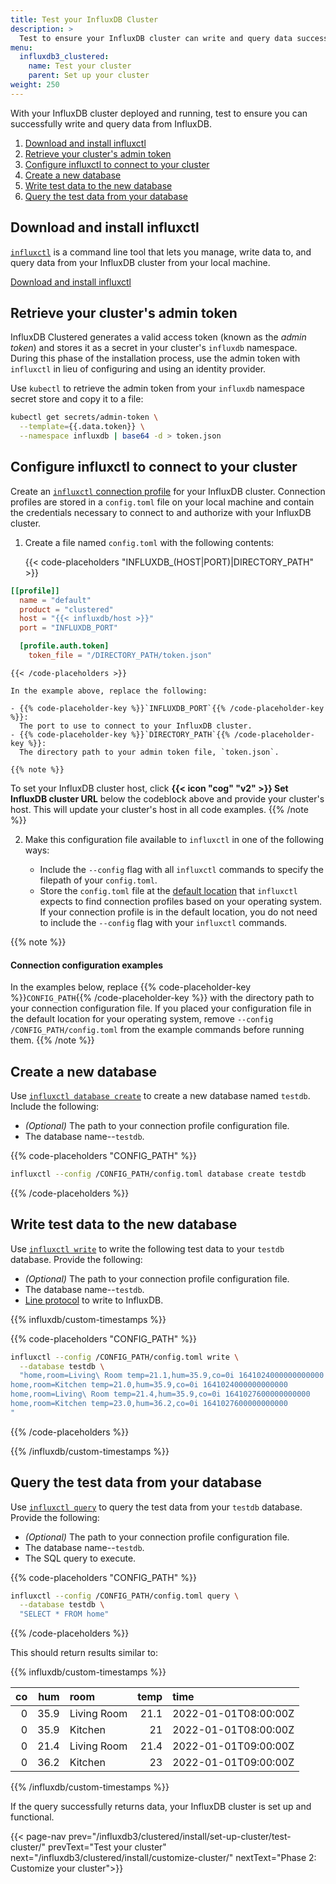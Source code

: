 ```yaml
---
title: Test your InfluxDB Cluster
description: >
  Test to ensure your InfluxDB cluster can write and query data successfully.
menu:
  influxdb3_clustered:
    name: Test your cluster
    parent: Set up your cluster
weight: 250
---
```


With your InfluxDB cluster deployed and running, test to ensure you can
successfully write and query data from InfluxDB.

1. [Download and install influxctl](#download-and-install-influxctl)
1. [Retrieve your cluster's admin token](#retrieve-your-clusters-admin-token)
1. [Configure influxctl to connect to your cluster](#configure-influxctl-to-connect-to-your-cluster)
1. [Create a new database](#create-a-new-database)
1. [Write test data to the new database](#write-test-data-to-the-new-database)
1. [Query the test data from your database](#query-the-test-data-from-your-database)

## Download and install influxctl

[`influxctl`](/influxdb3/clustered/reference/cli/influxctl/) is a command line tool
that lets you manage, write data to, and query data from your InfluxDB cluster
from your local machine.

<a href="/influxdb3/clustered/reference/cli/influxctl/#download-and-install-influxctl" class="btn" target="_blank">Download and install influxctl</a>

## Retrieve your cluster's admin token

InfluxDB Clustered generates a valid access token (known as the _admin token_)
and stores it as a secret in your cluster's `influxdb` namespace.
During this phase of the installation process, use the admin token with
`influxctl` in lieu of configuring and using an identity provider.

Use `kubectl` to retrieve the admin token from your `influxdb` namespace secret
store and copy it to a file:

```sh
kubectl get secrets/admin-token \
  --template={{.data.token}} \
  --namespace influxdb | base64 -d > token.json
```

## Configure influxctl to connect to your cluster

Create an [`influxctl` connection profile](/influxdb3/clustered/reference/cli/influxctl/#configure-connection-profiles)
for your InfluxDB cluster. Connection profiles are stored in a `config.toml`
file on your local machine and contain the credentials necessary to connect to
and authorize with your InfluxDB cluster.

1.  Create a file named `config.toml` with the following contents:

    {{< code-placeholders "INFLUXDB_(HOST|PORT)|DIRECTORY_PATH" >}}
```toml
[[profile]]
  name = "default"
  product = "clustered"
  host = "{{< influxdb/host >}}"
  port = "INFLUXDB_PORT"

  [profile.auth.token]
    token_file = "/DIRECTORY_PATH/token.json"
```
    {{< /code-placeholders >}}

    In the example above, replace the following:

    - {{% code-placeholder-key %}}`INFLUXDB_PORT`{{% /code-placeholder-key %}}:
      The port to use to connect to your InfluxDB cluster.
    - {{% code-placeholder-key %}}`DIRECTORY_PATH`{{% /code-placeholder-key %}}:
      The directory path to your admin token file, `token.json`.

    {{% note %}}
To set your InfluxDB cluster host, click
**{{< icon "cog" "v2" >}} Set InfluxDB cluster URL** below the codeblock above
and provide your cluster's host. This will update your cluster's host in all
code examples.
    {{% /note %}}

2.  Make this configuration file available to `influxctl` in one of the following
    ways:

    - Include the `--config` flag with all `influxctl` commands to specify the
      filepath of your `config.toml`.
    - Store the `config.toml` file at the
      [default location](/influxdb3/clustered/reference/cli/influxctl/#default-connection-profile-store-location) 
      that `influxctl` expects to find connection profiles based on your
      operating system. If your connection profile is in the default location,
      you do not need to include the `--config` flag with your `influxctl` commands.

{{% note %}}
#### Connection configuration examples 

In the examples below, replace {{% code-placeholder-key %}}`CONFIG_PATH`{{% /code-placeholder-key %}}
with the directory path to your connection configuration file. If you placed
your configuration file in the default location for your operating system, remove
`--config /CONFIG_PATH/config.toml` from the example commands before running them.
{{% /note %}}

## Create a new database

Use [`influxctl database create`](/influxdb3/clustered/reference/cli/influxctl/database/create/)
to create a new database named `testdb`. Include the following:

- _(Optional)_ The path to your connection profile configuration file.
- The database name--`testdb`.

{{% code-placeholders "CONFIG_PATH" %}}
```sh
influxctl --config /CONFIG_PATH/config.toml database create testdb
```
{{% /code-placeholders %}}

## Write test data to the new database

Use [`influxctl write`](/influxdb3/clustered/reference/cli/influxctl/write/) to
write the following test data to your `testdb` database. Provide the following:

- _(Optional)_ The path to your connection profile configuration file.
- The database name--`testdb`.
- [Line protocol](/influxdb3/clustered/reference/syntax/line-protocol/) to write
  to InfluxDB.

{{% influxdb/custom-timestamps %}}

{{% code-placeholders "CONFIG_PATH" %}}
```bash
influxctl --config /CONFIG_PATH/config.toml write \
  --database testdb \
  "home,room=Living\ Room temp=21.1,hum=35.9,co=0i 1641024000000000000
home,room=Kitchen temp=21.0,hum=35.9,co=0i 1641024000000000000
home,room=Living\ Room temp=21.4,hum=35.9,co=0i 1641027600000000000
home,room=Kitchen temp=23.0,hum=36.2,co=0i 1641027600000000000
"
```
{{% /code-placeholders %}}

{{% /influxdb/custom-timestamps %}}

## Query the test data from your database

Use [`influxctl query`](/influxdb3/clustered/reference/cli/influxctl/query/) to
query the test data from your `testdb` database. Provide the following:

- _(Optional)_ The path to your connection profile configuration file.
- The database name--`testdb`.
- The SQL query to execute.

{{% code-placeholders "CONFIG_PATH" %}}
```bash
influxctl --config /CONFIG_PATH/config.toml query \
  --database testdb \
  "SELECT * FROM home"
```
{{% /code-placeholders %}}


This should return results similar to:

{{% influxdb/custom-timestamps %}}

|  co |  hum | room        | temp | time                 |
| --: | ---: | :---------- | ---: | :------------------- |
|   0 | 35.9 | Living Room | 21.1 | 2022-01-01T08:00:00Z |
|   0 | 35.9 | Kitchen     |   21 | 2022-01-01T08:00:00Z |
|   0 | 21.4 | Living Room | 21.4 | 2022-01-01T09:00:00Z |
|   0 | 36.2 | Kitchen     |   23 | 2022-01-01T09:00:00Z |

{{% /influxdb/custom-timestamps %}}

If the query successfully returns data, your InfluxDB cluster is set up and functional.

{{< page-nav prev="/influxdb3/clustered/install/set-up-cluster/test-cluster/" prevText="Test your cluster" next="/influxdb3/clustered/install/customize-cluster/" nextText="Phase 2: Customize your cluster">}}


